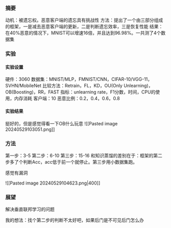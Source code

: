 ### 摘要
动机：被遗忘权。恶意客户端的遗忘具有挑战性
方法：提出了一个由三部分组成的框架，一是减去恶意客户端的更新，二是判断遗忘效率，三是恢复性能
结果：在40%恶意的情况下，MNIST可以增速16倍，并且达到96.98%。一共测了4个数据集


### 实验

#### 实验设置
硬件：3060
数据集：MNIST/MLP，FMNIST/CNN，CIFAR-10/VGG-11，SVHN/MobileNet
比较方法：Retrain，FL，KD，OU(Only Unlearning)，OB(Boosting)，RR，FAST
指标：unlearning rate，F1分数，时间，CPU的使用，内存消耗
客户端：10
恶意比例：0.2，0.4，0.6，0.8

#### 实验结果
挺好的，但是感觉得看一下OB什么玩意
![[Pasted image 20240529103051.png]]


### 方法
第一步：3-5
第二步：6-10
第三步：15-16
和知识蒸馏的差别在于：框架的第二步多了个判断Acc，acc低于前一个就停止。第三步用小数据集跑。

感觉有漏洞

![[Pasted image 20240529104623.png|400]]


### 展望
解决垂直联邦学习的问题

我的想法：找个第二步的判断不太好吧，如果后门是不可见后门怎么办